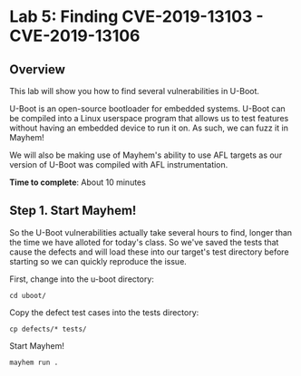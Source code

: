 # Lab 5: Finding CVE-2019-13103 - CVE-2019-13106

## Overview

This lab will show you how to find several vulnerabilities in U-Boot.

U-Boot is an open-source bootloader for embedded systems. U-Boot can be compiled into a Linux userspace program that allows us to test features without having an embedded device to run it on. As such, we can fuzz it in Mayhem!

We will also be making use of Mayhem's ability to use AFL targets as our version of U-Boot was compiled with AFL instrumentation.

**Time to complete**: About 10 minutes

## Step 1. Start Mayhem!

So the U-Boot vulnerabilities actually take several hours to find, longer than the time we have alloted for today's class. So we've saved the tests that cause the defects and will load these into our target's test directory before starting so we can quickly reproduce the issue.

First, change into the u-boot directory:

```
cd uboot/
```

Copy the defect test cases into the tests directory:

```
cp defects/* tests/
```

Start Mayhem!

```
mayhem run .
```
